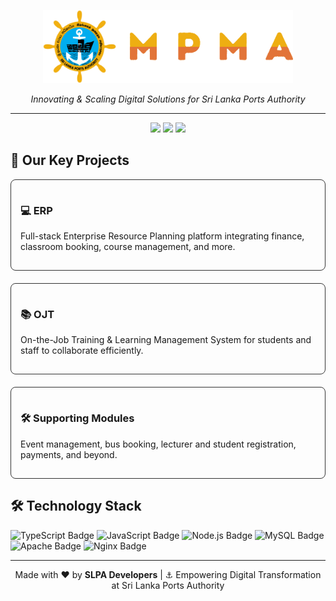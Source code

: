 <!-- Organization Banner -->
<p align="center"">
  <img 
    src="https://raw.githubusercontent.com/MPMA-DEV/.github/5d90f88c085cc432c362d684fbbbcd50fd9b6d07/mpma-logo-trim.png" 
    alt="SLPA Developers Logo" 
    width="400">
</p>



<p align="center">
  <em>Innovating & Scaling Digital Solutions for Sri Lanka Ports Authority</em>  
</p>


<hr/>

<!-- Badges -->
<p align="center">
  <img src="https://img.shields.io/badge/ERP-Development-blue?style=flat-square&logo=react">
  <img src="https://img.shields.io/badge/OJT-System-green?style=flat-square&logo=node.js">
  <img src="https://img.shields.io/badge/Active-Projects-orange?style=flat-square&logo=github">
</p>


<!-- Key Projects -->
<h2>🚀 Our Key Projects</h2>
<div style="display:flex;flex-wrap:wrap;gap:20px;justify-content:center;">

  <div style="flex:1;min-width:250px;border:1px solid #333;border-radius:8px;padding:15px;">
    <h3>💻 ERP</h3>
    <p>Full-stack Enterprise Resource Planning platform integrating finance, classroom booking, course management, and more.</p>
  </div>

  <div style="flex:1;min-width:250px;border:1px solid #333;border-radius:8px;padding:15px;">
    <h3>📚 OJT</h3>
    <p>On-the-Job Training & Learning Management System for students and staff to collaborate efficiently.</p>
  </div>

  <div style="flex:1;min-width:250px;border:1px solid #333;border-radius:8px;padding:15px;">
    <h3>🛠️ Supporting Modules</h3>
    <p>Event management, bus booking, lecturer and student registration, payments, and beyond.</p>
  </div>

</div>


<!-- Tech Stack -->
<h2>🛠️ Technology Stack</h2>
<p>
  <!-- Frontend -->
<img src="https://img.shields.io/badge/Frontend-TypeScript-3178C6?logo=typescript&logoColor=white" alt="TypeScript Badge">
<img src="https://img.shields.io/badge/Frontend-JavaScript-F7DF1E?logo=javascript&logoColor=black" alt="JavaScript Badge">

<!-- Backend -->
<img src="https://img.shields.io/badge/Backend-Node.js-339933?logo=node.js&logoColor=white" alt="Node.js Badge">

<!-- Database -->
<img src="https://img.shields.io/badge/Database-MySQL-4479A1?logo=mysql&logoColor=white" alt="MySQL Badge">

<!-- DevOps -->
<img src="https://img.shields.io/badge/DevOps-Apache-D22128?logo=apache&logoColor=white" alt="Apache Badge">
<img src="https://img.shields.io/badge/DevOps-Nginx-009639?logo=nginx&logoColor=white" alt="Nginx Badge">

</p>


<!-- Footer -->
<hr/>
<p align="center">
  Made with ❤️ by <strong>SLPA Developers</strong> | ⚓ Empowering Digital Transformation at Sri Lanka Ports Authority
</p>

